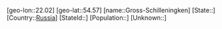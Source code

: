 ﻿---
location: [54.57,22.02]
type: City
tags:
- geo/City


SpocWebEntityId: 30604
isDeleted: false
confidential: public

---
[geo-lon::22.02]
[geo-lat::54.57]
[name::Gross-Schilleningken]
[State::]
[Country::[Russia](geo/Continent/Europe/Russia.md)]
[StateId::]
[Population::]
[Unknown::]

